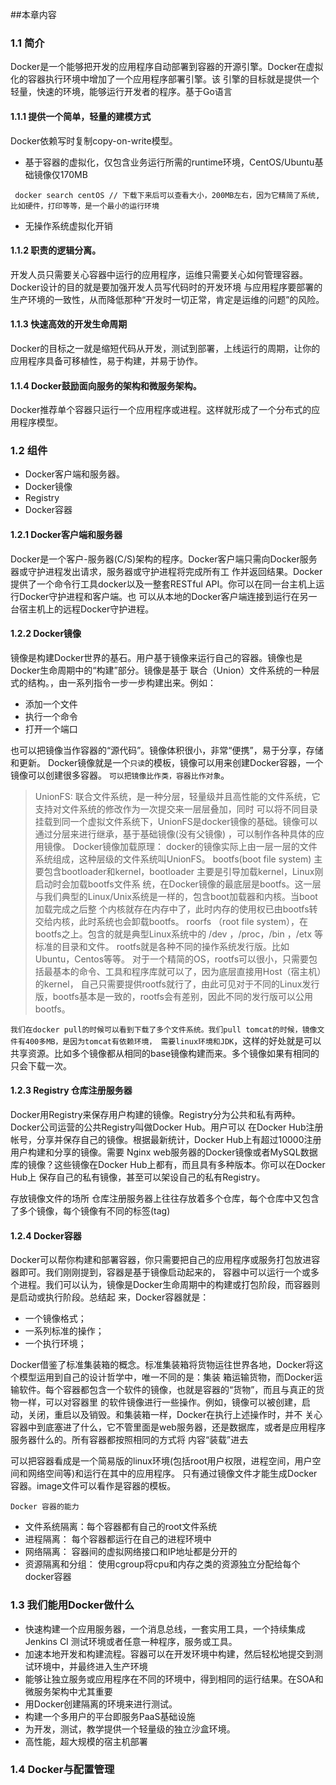 ##本章内容
### 1.1 简介
  Docker是一个能够把开发的应用程序自动部署到容器的开源引擎。Docker在虚拟化的容器执行环境中增加了一个应用程序部署引擎。该
引擎的目标就是提供一个轻量，快速的环境，能够运行开发者的程序。基于Go语言

#### 1.1.1 提供一个简单，轻量的建模方式 
Docker依赖写时复制copy-on-write模型。
+ 基于容器的虚拟化，仅包含业务运行所需的runtime环境，CentOS/Ubuntu基础镜像仅170MB
```
 docker search centOS // 下载下来后可以查看大小，200MB左右，因为它精简了系统,比如硬件，打印等等，是一个最小的运行环境
```
+ 无操作系统虚拟化开销
#### 1.1.2 职责的逻辑分离。
开发人员只需要关心容器中运行的应用程序，运维只需要关心如何管理容器。Docker设计的目的就是要加强开发人员写代码时的开发环境
与应用程序要部署的生产环境的一致性，从而降低那种“开发时一切正常，肯定是运维的问题”的风险。
#### 1.1.3 快速高效的开发生命周期
Docker的目标之一就是缩短代码从开发，测试到部署，上线运行的周期，让你的应用程序具备可移植性，易于构建，并易于协作。
#### 1.1.4 Docker鼓励面向服务的架构和微服务架构。
Docker推荐单个容器只运行一个应用程序或进程。这样就形成了一个分布式的应用程序模型。

### 1.2 组件
+ Docker客户端和服务器。
+ Docker镜像
+ Registry
+ Docker容器

#### 1.2.1 Docker客户端和服务器
Docker是一个客户-服务器(C/S)架构的程序。Docker客户端只需向Docker服务器或守护进程发出请求，服务器或守护进程将完成所有工
作并返回结果。Docker提供了一个命令行工具docker以及一整套RESTful API。你可以在同一台主机上运行Docker守护进程和客户端。也
可以从本地的Docker客户端连接到运行在另一台宿主机上的远程Docker守护进程。
#### 1.2.2 Docker镜像
镜像是构建Docker世界的基石。用户基于镜像来运行自己的容器。镜像也是Docker生命周期中的“构建”部分。镜像是基于
联合（Union）文件系统的一种层式的结构。，由一系列指令一步一步构建出来。例如：  
+ 添加一个文件  
+ 执行一个命令  
+ 打开一个端口  
  
也可以把镜像当作容器的“源代码”。镜像体积很小，非常“便携”，易于分享，存储和更新。 
Docker镜像就是一个`只读`的模板，镜像可以用来创建Docker容器，一个镜像可以创建很多容器。
`可以把镜像比作类，容器比作对象`。

>UnionFS: 联合文件系统，是一种分层，轻量级并且高性能的文件系统，它支持对文件系统的修改作为一次提交来一层层叠加，同时
 可以将不同目录挂载到同一个虚拟文件系统下，UnionFS是docker镜像的基础。镜像可以通过分层来进行继承，基于基础镜像(没有父镜像)
 ，可以制作各种具体的应用镜像。
>Docker镜像加载原理：
 docker的镜像实际上由一层一层的文件系统组成，这种层级的文件系统叫UnionFS。
 bootfs(boot file system) 主要包含bootloader和kernel，bootloader 主要是引导加载kernel，Linux刚启动时会加载bootfs文件系
 统，在Docker镜像的最底层是bootfs。这一层与我们典型的Linux/Unix系统是一样的，包含boot加载器和内核。当boot加载完成之后整
 个内核就存在内存中了，此时内存的使用权已由bootfs转交给内核，此时系统也会卸载bootfs。
 roorfs （root file system），在bootfs之上。包含的就是典型Linux系统中的 /dev ，/proc，/bin ，/etx 等标准的目录和文件。
 rootfs就是各种不同的操作系统发行版。比如Ubuntu，Centos等等。
 对于一个精简的OS，rootfs可以很小，只需要包括最基本的命令、工具和程序库就可以了，因为底层直接用Host（宿主机）的kernel，
 自己只需要提供rootfs就行了，由此可见对于不同的Linux发行版，bootfs基本是一致的，rootfs会有差别，因此不同的发行版可以公用bootfs。

`我们在docker pull的时候可以看到下载了多个文件系统。我们pull tomcat的时候，镜像文件有400多MB，是因为tomcat有依赖环境，
 需要linux环境和JDK`，这样的好处就是可以共享资源。比如多个镜像都从相同的base镜像构建而来。多个镜像如果有相同的只会下载一次。
#### 1.2.3 Registry 仓库注册服务器
Docker用Registry来保存用户构建的镜像。Registry分为公共和私有两种。Docker公司运营的公共Registry叫做Docker Hub。用户可以
在Docker Hub注册帐号，分享并保存自己的镜像。根据最新统计，Docker Hub上有超过10000注册用户构建和分享的镜像。需要
Nginx web服务器的Docker镜像或者MySQL数据库的镜像？这些镜像在Docker Hub上都有，而且具有多种版本。你可以在Docker Hub上
保存自己的私有镜像，甚至可以架设自己的私有Registry。

存放镜像文件的场所
仓库注册服务器上往往存放着多个仓库，每个仓库中又包含了多个镜像，每个镜像有不同的标签(tag)
#### 1.2.4 Docker容器
Docker可以帮你构建和部署容器，你只需要把自己的应用程序或服务打包放进容器即可。我们刚刚提到，容器是基于镜像启动起来的，
容器中可以运行一个或多个进程。我们可以认为，镜像是Docker生命周期中的构建或打包阶段，而容器则是启动或执行阶段。总结起
来，Docker容器就是：
+ 一个镜像格式； 
+ 一系列标准的操作； 
+ 一个执行环境； 

Docker借鉴了标准集装箱的概念。标准集装箱将货物运往世界各地，Docker将这个模型运用到自己的设计哲学中，唯一不同的是：集装
箱运输货物，而Docker运输软件。每个容器都包含一个软件的镜像，也就是容器的“货物”，而且与真正的货物一样，可以对容器里
的软件镜像进行一些操作。例如，镜像可以被创建，启动，关闭，重启以及销毁。和集装箱一样，Docker在执行上述操作时，并不
关心容器中到底塞进了什么，它不管里面是web服务器，还是数据库，或者是应用程序服务器什么的。所有容器都按照相同的方式将
内容“装载”进去

可以把容器看成是一个简易版的linux环境(包括root用户权限，进程空间，用户空间和网络空间等)和运行在其中的应用程序。
只有通过镜像文件才能生成Docker容器。image文件可以看作是容器的模板。

`Docker 容器的能力`
+ 文件系统隔离：每个容器都有自己的root文件系统
+ 进程隔离： 每个容器都运行在自己的进程环境中
+ 网络隔离： 容器间的虚拟网络接口和IP地址都是分开的
+ 资源隔离和分组： 使用cgroup将cpu和内存之类的资源独立分配给每个docker容器

### 1.3 我们能用Docker做什么
+ 快速构建一个应用服务器，一个消息总线，一套实用工具，一个持续集成Jenkins CI 测试环境或者任意一种程序，服务或工具。
+ 加速本地开发和构建流程。容器可以在开发环境中构建，然后轻松地提交到测试环境中，并最终进入生产环境
+ 能够让独立服务或应用程序在不同的环境中，得到相同的运行结果。在SOA和微服务架构中尤其重要
+ 用Docker创建隔离的环境来进行测试。
+ 构建一个多用户的平台即服务PaaS基础设施
+ 为开发，测试，教学提供一个轻量级的独立沙盒环境。
+ 高性能，超大规模的宿主机部署

### 1.4 Docker与配置管理
  